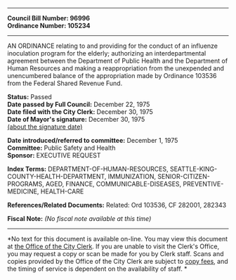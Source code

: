 * * * * *  
  
**Council Bill Number: [](#h0)[](#h2)96996**   
**Ordinance Number: 105234**  
  
* * * * *  
  
AN ORDINANCE relating to and providing for the conduct of an influenze inoculation program for the elderly; authorizing an interdepartmental agreement between the Department of Public Health and the Department of Human Resources and making a reappropriation from the unexpended and unencumbered balance of the appropriation made by Ordinance 103536 from the Federal Shared Revenue Fund.  
  
**Status:** Passed   
**Date passed by Full Council:** December 22, 1975   
**Date filed with the City Clerk:** December 30, 1975   
**Date of Mayor's signature:** December 30, 1975   
[(about the signature date)](/~public/approvaldate.htm)   
  
  
**Date introduced/referred to committee:** December 1, 1975   
**Committee:** Public Safety and Health   
**Sponsor:** EXECUTIVE REQUEST   
  
**Index Terms:** DEPARTMENT-OF-HUMAN-RESOURCES, SEATTLE-KING-COUNTY-HEALTH-DEPARTMENT, IMMUNIZATION, SENIOR-CITIZEN-PROGRAMS, AGED, FINANCE, COMMUNICABLE-DISEASES, PREVENTIVE-MEDICINE, HEALTH-CARE  
  
**References/Related Documents:** Related: Ord 103536, CF 282001, 282343  
  
**Fiscal Note:** *(No fiscal note available at this time)*  
  
* * * * *  
  
*No text for this document is available on-line. You may view this document at [the Office of the City Clerk](http://www.seattle.gov/leg/clerk/contactUs.htm). If you are unable to visit the Clerk's Office, you may request a copy or scan be made for you by Clerk staff. Scans and copies provided by the Office of the City Clerk are subject to [copy fees](http://clerk.seattle.gov/~public/clerkfees.htm), and the timing of service is dependent on the availability of staff. *  
  
  
